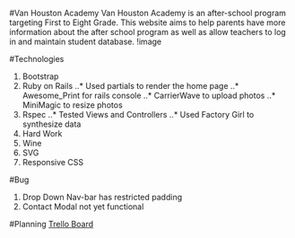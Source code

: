 #Van Houston Academy
Van Houston Academy is an after-school program targeting First to Eight Grade. This website aims to help parents have more information about the after school program as well as allow teachers to log in and maintain student database.
!image[](/assets/logo.png)


#Technologies
1. Bootstrap
2. Ruby on Rails
..* Used partials to render the home page
..* Awesome_Print for rails console
..* CarrierWave to upload photos
..* MiniMagic to resize photos
3. Rspec
..* Tested Views and Controllers
..* Used Factory Girl to synthesize data
4. Hard Work
5. Wine
6. SVG
7. Responsive CSS

#Bug
1. Drop Down Nav-bar has restricted padding
2. Contact Modal not yet functional

#Planning
[Trello Board](https://trello.com/b/Hcx82oZ9/van-houston-database)
